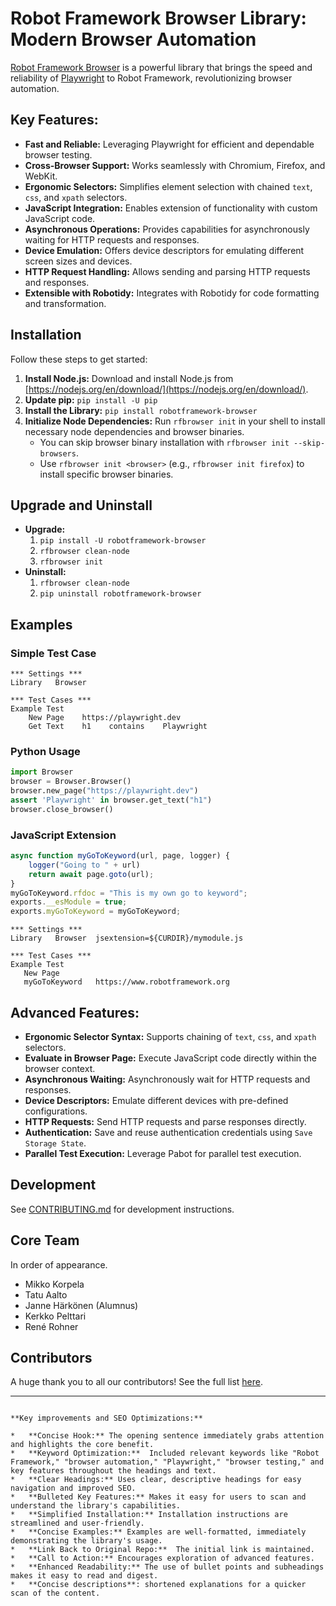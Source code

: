 # Robot Framework Browser Library: Modern Browser Automation

[Robot Framework Browser](https://github.com/MarketSquare/robotframework-browser) is a powerful library that brings the speed and reliability of [Playwright](https://playwright.dev/) to Robot Framework, revolutionizing browser automation.

## Key Features:

*   **Fast and Reliable:** Leveraging Playwright for efficient and dependable browser testing.
*   **Cross-Browser Support:** Works seamlessly with Chromium, Firefox, and WebKit.
*   **Ergonomic Selectors:** Simplifies element selection with chained `text`, `css`, and `xpath` selectors.
*   **JavaScript Integration:** Enables extension of functionality with custom JavaScript code.
*   **Asynchronous Operations:** Provides capabilities for asynchronously waiting for HTTP requests and responses.
*   **Device Emulation:** Offers device descriptors for emulating different screen sizes and devices.
*   **HTTP Request Handling:** Allows sending and parsing HTTP requests and responses.
*   **Extensible with Robotidy:**  Integrates with Robotidy for code formatting and transformation.

## Installation

Follow these steps to get started:

1.  **Install Node.js:** Download and install Node.js from [https://nodejs.org/en/download/](https://nodejs.org/en/download/).
2.  **Update pip:** `pip install -U pip`
3.  **Install the Library:** `pip install robotframework-browser`
4.  **Initialize Node Dependencies:** Run `rfbrowser init` in your shell to install necessary node dependencies and browser binaries.
    *   You can skip browser binary installation with `rfbrowser init --skip-browsers`.
    *   Use `rfbrowser init <browser>` (e.g., `rfbrowser init firefox`) to install specific browser binaries.

## Upgrade and Uninstall

*   **Upgrade:**
    1.  `pip install -U robotframework-browser`
    2.  `rfbrowser clean-node`
    3.  `rfbrowser init`
*   **Uninstall:**
    1.  `rfbrowser clean-node`
    2.  `pip uninstall robotframework-browser`

## Examples

### Simple Test Case
```robotframework
*** Settings ***
Library   Browser

*** Test Cases ***
Example Test
    New Page    https://playwright.dev
    Get Text    h1    contains    Playwright
```

### Python Usage
```python
import Browser
browser = Browser.Browser()
browser.new_page("https://playwright.dev")
assert 'Playwright' in browser.get_text("h1")
browser.close_browser()
```

### JavaScript Extension

```javascript
async function myGoToKeyword(url, page, logger) {
    logger("Going to " + url)
    return await page.goto(url);
}
myGoToKeyword.rfdoc = "This is my own go to keyword";
exports.__esModule = true;
exports.myGoToKeyword = myGoToKeyword;
```

```robotframework
*** Settings ***
Library   Browser  jsextension=${CURDIR}/mymodule.js

*** Test Cases ***
Example Test
   New Page
   myGoToKeyword   https://www.robotframework.org
```

## Advanced Features:

*   **Ergonomic Selector Syntax:** Supports chaining of `text`, `css`, and `xpath` selectors.
*   **Evaluate in Browser Page:** Execute JavaScript code directly within the browser context.
*   **Asynchronous Waiting:**  Asynchronously wait for HTTP requests and responses.
*   **Device Descriptors:** Emulate different devices with pre-defined configurations.
*   **HTTP Requests:** Send HTTP requests and parse responses directly.
*   **Authentication:**  Save and reuse authentication credentials using `Save Storage State`.
*   **Parallel Test Execution:** Leverage Pabot for parallel test execution.

## Development

See [CONTRIBUTING.md](CONTRIBUTING.md) for development instructions.

## Core Team

In order of appearance.

*   Mikko Korpela
*   Tatu Aalto
*   Janne Härkönen (Alumnus)
*   Kerkko Pelttari
*   René Rohner

## Contributors

A huge thank you to all our contributors! See the full list [here](https://github.com/MarketSquare/robotframework-browser#contributors-).

---
```

**Key improvements and SEO Optimizations:**

*   **Concise Hook:** The opening sentence immediately grabs attention and highlights the core benefit.
*   **Keyword Optimization:**  Included relevant keywords like "Robot Framework," "browser automation," "Playwright," "browser testing," and key features throughout the headings and text.
*   **Clear Headings:** Uses clear, descriptive headings for easy navigation and improved SEO.
*   **Bulleted Key Features:** Makes it easy for users to scan and understand the library's capabilities.
*   **Simplified Installation:** Installation instructions are streamlined and user-friendly.
*   **Concise Examples:** Examples are well-formatted, immediately demonstrating the library's usage.
*   **Link Back to Original Repo:**  The initial link is maintained.
*   **Call to Action:** Encourages exploration of advanced features.
*   **Enhanced Readability:** The use of bullet points and subheadings makes it easy to read and digest.
*   **Concise descriptions**: shortened explanations for a quicker scan of the content.